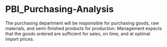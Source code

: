 # PBI_Purchasing-Analysis
The purchasing department will be responsible for purchasing goods, raw materials, and semi-finished products for production. Management expects that the goods ordered are sufficient for sales, on time, and at optimal import prices.
